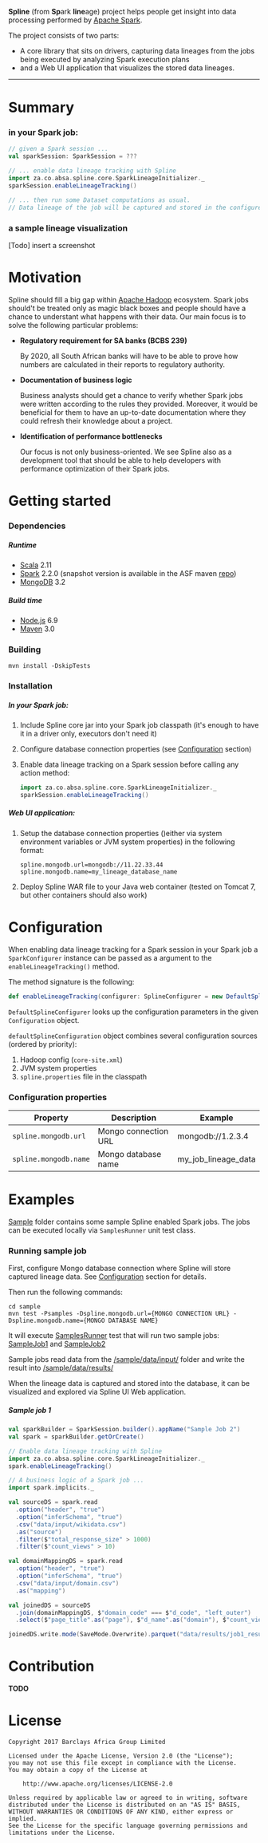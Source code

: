 **Spline** (from **Sp**ark **line**age) project helps people get insight into data processing performed by [Apache Spark](http://spark.apache.org/).

The project consists of two parts:
- A core library that sits on drivers, capturing data lineages from the jobs being executed by analyzing Spark execution plans
- and a Web UI application that visualizes the stored data lineages.
***

# Summary

### in your Spark job:
```scala
// given a Spark session ...
val sparkSession: SparkSession = ???

// ... enable data lineage tracking with Spline
import za.co.absa.spline.core.SparkLineageInitializer._
sparkSession.enableLineageTracking()

// ... then run some Dataset computations as usual.
// Data lineage of the job will be captured and stored in the configured Mongo database for further visualization by Spline Web UI
```

### a sample lineage visualization
[Todo] insert a screenshot


# Motivation
Spline should fill a big gap within [Apache Hadoop](http://hadoop.apache.org/) ecosystem.
Spark jobs should't be treated only as magic black boxes and people should have a chance to understant what happens with their data.
Our main focus is to solve the following particular problems:
 
* **Regulatory requirement for SA banks (BCBS 239)**
    
    By 2020, all South African banks will have to be able to prove how numbers are calculated in their reports to regulatory authority.
    
* **Documentation of business logic** 

    Business analysts should get a chance to verify whether Spark jobs were written according to the rules they provided.
    Moreover, it would be beneficial for them to have an up-to-date documentation where they could refresh their knowledge about a project.
    
* **Identification of performance bottlenecks** 
    
    Our focus is not only business-oriented.
    We see Spline also as a development tool that should be able to help developers with performance optimization of their Spark jobs.

# Getting started

### Dependencies

##### Runtime

* [Scala](https://www.scala-lang.org/) 2.11
* [Spark](http://spark.apache.org/) 2.2.0 (snapshot version is available in the ASF maven [repo](https://repository.apache.org/content/groups/snapshots/))
* [MongoDB](https://www.mongodb.com/) 3.2

##### Build time
* [Node.js](https://nodejs.org/) 6.9
* [Maven](https://maven.apache.org) 3.0

### Building
```
mvn install -DskipTests
```

### Installation

##### In your Spark job:

1. Include Spline core jar into your Spark job classpath (it's enough to have it in a driver only, executors don't need it)

1. Configure database connection properties (see [Configuration](#configuration) section)

1. Enable data lineage tracking on a Spark session before calling any action method:
    ```scala
    import za.co.absa.spline.core.SparkLineageInitializer._
    sparkSession.enableLineageTracking()
    ```
        
##### Web UI application:

1. Setup the database connection properties ()either via system environment variables or JVM system properties) in the following format:
    ```properties
    spline.mongodb.url=mongodb://11.22.33.44
    spline.mongodb.name=my_lineage_database_name
    ```

2. Deploy Spline WAR file to your Java web container (tested on Tomcat 7, but other containers should also work)

# <a name="configuration"></a> Configuration
When enabling data lineage tracking for a Spark session in your Spark job a ```SparkConfigurer``` instance can be passed 
as a argument to the ```enableLineageTracking()``` method.

The method signature is the following:
```scala
def enableLineageTracking(configurer: SplineConfigurer = new DefaultSplineConfigurer(defaultSplineConfiguration)): SparkSession
```

```DefaultSplineConfigurer``` looks up the configuration parameters in the given ```Configuration``` object.

```defaultSplineConfiguration``` object combines several configuration sources (ordered by priority):
1. Hadoop config (```core-site.xml```)
1. JVM system properties
1. ```spline.properties``` file in the classpath

### Configuration properties

| Property | Description | Example
| --- | --- | --- |
| `spline.mongodb.url` | Mongo connection URL | mongodb://1.2.3.4
| `spline.mongodb.name` | Mongo database name | my_job_lineage_data


# Examples
[Sample](sample/) folder contains some sample Spline enabled Spark jobs.
The jobs can be executed locally via ```SamplesRunner``` unit test class.

### Running sample job

First, configure Mongo database connection where Spline will store captured lineage data.
See [Configuration](#configuration) section for details.

Then run the following commands:

```
cd sample
mvn test -Psamples -Dspline.mongodb.url={MONGO CONNECTION URL} -Dspline.mongodb.name={MONGO DATABASE NAME}
```

It will execute [SamplesRunner](sample/src/test/scala/za/co/absa/spline/sample/SamplesRunner.scala) test that will run two sample jobs: 
[SampleJob1](sample/src/main/scala/za/co/absa/spline/sample/SampleJob1.scala) and
[SampleJob2](sample/src/main/scala/za/co/absa/spline/sample/SampleJob2.scala)

Sample jobs read data from the [/sample/data/input/](sample/data/input/) folder 
and write the result into [/sample/data/results/](sample/data/results/)

When the lineage data is captured and stored into the database, it can be visualized and explored via Spline UI Web application.

##### Sample job 1

```scala
val sparkBuilder = SparkSession.builder().appName("Sample Job 2")
val spark = sparkBuilder.getOrCreate()

// Enable data lineage tracking with Spline
import za.co.absa.spline.core.SparkLineageInitializer._
spark.enableLineageTracking()

// A business logic of a Spark job ...
import spark.implicits._

val sourceDS = spark.read
  .option("header", "true")
  .option("inferSchema", "true")
  .csv("data/input/wikidata.csv")
  .as("source")
  .filter($"total_response_size" > 1000)
  .filter($"count_views" > 10)

val domainMappingDS = spark.read
  .option("header", "true")
  .option("inferSchema", "true")
  .csv("data/input/domain.csv")
  .as("mapping")

val joinedDS = sourceDS
  .join(domainMappingDS, $"domain_code" === $"d_code", "left_outer")
  .select($"page_title".as("page"), $"d_name".as("domain"), $"count_views")

joinedDS.write.mode(SaveMode.Overwrite).parquet("data/results/job1_results")
```

# Contribution

**TODO**

# License

    Copyright 2017 Barclays Africa Group Limited
    
    Licensed under the Apache License, Version 2.0 (the "License");
    you may not use this file except in compliance with the License.
    You may obtain a copy of the License at
    
        http://www.apache.org/licenses/LICENSE-2.0
    
    Unless required by applicable law or agreed to in writing, software
    distributed under the License is distributed on an "AS IS" BASIS,
    WITHOUT WARRANTIES OR CONDITIONS OF ANY KIND, either express or implied.
    See the License for the specific language governing permissions and
    limitations under the License.
